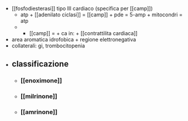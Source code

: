 - [[fosfodiesterasi]] tipo III cardiaco (specifica per [[camp]])
	- atp + [[adenilato ciclasi]] = [[camp]] + pde = 5-amp + mitocondri = atp
	- + [[camp]] = + ca in: + [[contrattilita cardiaca]]
- area aromatica idrofobica + regione elettronegativa
- collaterali: gi, trombocitopenia
- ## classificazione
	- ### [[enoximone]]
	- ### [[milrinone]]
	- ### [[amrinone]]